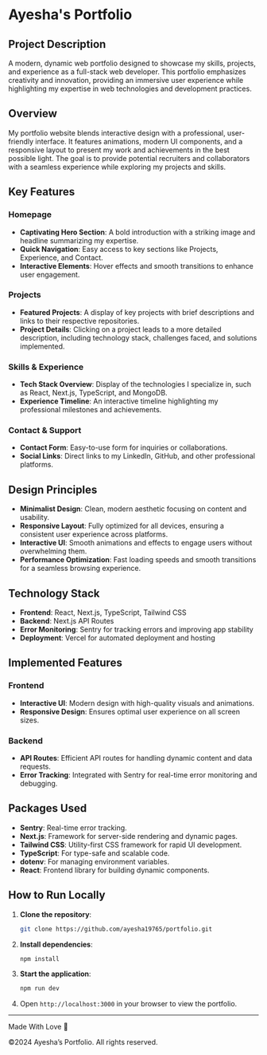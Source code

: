 # Ayesha's Portfolio

## Project Description

A modern, dynamic web portfolio designed to showcase my skills, projects, and experience as a full-stack web developer. This portfolio emphasizes creativity and innovation, providing an immersive user experience while highlighting my expertise in web technologies and development practices.

## Overview

My portfolio website blends interactive design with a professional, user-friendly interface. It features animations, modern UI components, and a responsive layout to present my work and achievements in the best possible light. The goal is to provide potential recruiters and collaborators with a seamless experience while exploring my projects and skills.

## Key Features

### Homepage
- **Captivating Hero Section**: A bold introduction with a striking image and headline summarizing my expertise.
- **Quick Navigation**: Easy access to key sections like Projects, Experience, and Contact.
- **Interactive Elements**: Hover effects and smooth transitions to enhance user engagement.

### Projects
- **Featured Projects**: A display of key projects with brief descriptions and links to their respective repositories.
- **Project Details**: Clicking on a project leads to a more detailed description, including technology stack, challenges faced, and solutions implemented.

### Skills & Experience
- **Tech Stack Overview**: Display of the technologies I specialize in, such as React, Next.js, TypeScript, and MongoDB.
- **Experience Timeline**: An interactive timeline highlighting my professional milestones and achievements.

### Contact & Support
- **Contact Form**: Easy-to-use form for inquiries or collaborations.
- **Social Links**: Direct links to my LinkedIn, GitHub, and other professional platforms.

## Design Principles

- **Minimalist Design**: Clean, modern aesthetic focusing on content and usability.
- **Responsive Layout**: Fully optimized for all devices, ensuring a consistent user experience across platforms.
- **Interactive UI**: Smooth animations and effects to engage users without overwhelming them.
- **Performance Optimization**: Fast loading speeds and smooth transitions for a seamless browsing experience.

## Technology Stack

- **Frontend**: React, Next.js, TypeScript, Tailwind CSS
- **Backend**: Next.js API Routes
- **Error Monitoring**: Sentry for tracking errors and improving app stability
- **Deployment**: Vercel for automated deployment and hosting

## Implemented Features

### Frontend
- **Interactive UI**: Modern design with high-quality visuals and animations.
- **Responsive Design**: Ensures optimal user experience on all screen sizes.

### Backend
- **API Routes**: Efficient API routes for handling dynamic content and data requests.
- **Error Tracking**: Integrated with Sentry for real-time error monitoring and debugging.

## Packages Used
- **Sentry**: Real-time error tracking.
- **Next.js**: Framework for server-side rendering and dynamic pages.
- **Tailwind CSS**: Utility-first CSS framework for rapid UI development.
- **TypeScript**: For type-safe and scalable code.
- **dotenv**: For managing environment variables.
- **React**: Frontend library for building dynamic components.

## How to Run Locally

1. **Clone the repository**:
   ```bash
   git clone https://github.com/ayesha19765/portfolio.git
   ```
   
2. **Install dependencies**:
   ```bash
   npm install
   ```

3. **Start the application**:
   ```bash
   npm run dev
   ```

4. Open `http://localhost:3000` in your browser to view the portfolio.

---

Made With Love 🧡

©2024 Ayesha’s Portfolio. All rights reserved.
